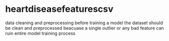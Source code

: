 # heartdiseasefeaturescsv
data cleaning and preprocessing
before training a model the dataset should be clean and preprocessed beacuase a single outlier or any bad feature can ruin entire model training process 
